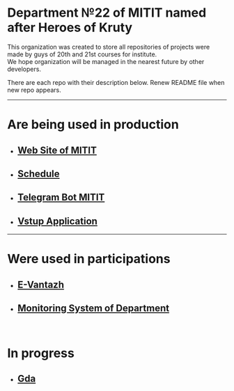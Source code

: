 # Department №22 of MITIT named after Heroes of Kruty 

This organization was created to store all repositories of projects were made by guys of 20th and 21st courses for institute. <br>
We hope organization will be managed in the nearest future by other developers. <br>

There are each repo with their description below. Renew README file when new repo appears.

<hr>

# Are being used in production
- ## [Web Site of MITIT](https://github.com/MITIT-DEP22/MititWebsite)

- ## [Schedule](https://github.com/MITIT-DEP22/schedule) 

- ## [Telegram Bot MITIT](https://github.com/MITIT-DEP22/MititBotService)

- ## [Vstup Application](https://github.com/MITIT-DEP22/vstup_application)
  
<hr>

# Were used in participations
- ## [E-Vantazh](https://github.com/MITIT-DEP22/E-Vantazh)

- ## [Monitoring System of Department](https://github.com/MITIT-DEP22/MonitoringSystem)

<br>

# In progress
- ## [Gda](https://github.com/MITIT-DEP22/gda)
